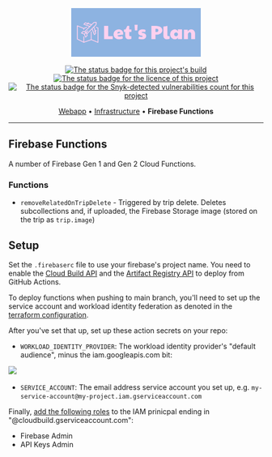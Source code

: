<p align="center">
  <a href="https://lets-plan.ninja">
    <img src="https://raw.githubusercontent.com/dylmye/lets-plan/main/logo.png" alt="Let's Plan logo" height="96">
  </a>
</p>

<p align="center">
  <a href="https://github.com/dylmye/lets-plan-firebase-functions/actions/workflows/deploy-firebase-functions.yml"><img alt="The status badge for this project's build" src="https://img.shields.io/github/actions/workflow/status/dylmye/lets-plan-firebase-functions/deploy-firebase-functions.yml?logo=github"></a>
  <a href="https://github.com/dylmye/lets-plan-firebase-functions/blob/main/LICENSE"><img alt="The status badge for the licence of this project" src="https://img.shields.io/github/license/dylmye/lets-plan-firebase-functions"></a>
  <a href="https://snyk.io"><img alt="The status badge for the Snyk-detected vulnerabilities count for this project" src="https://img.shields.io/snyk/vulnerabilities/github/dylmye/lets-plan-firebase-functions?logo=snyk"></a>
</p>

<p align="center">
    <a href="https://github.com/dylmye/lets-plan">Webapp</a> •
    <a href="https://github.com/dylmye/lets-plan-infra">Infrastructure</a> •
    <strong>Firebase Functions</strong>
</p>

---

## Firebase Functions

A number of Firebase Gen 1 and Gen 2 Cloud Functions.

### Functions

-   `removeRelatedOnTripDelete` - Triggered by trip delete. Deletes subcollections and, if uploaded, the Firebase Storage image (stored on the trip as `trip.image`)

## Setup

Set the `.firebaserc` file to use your firebase's project name. You need to enable the [Cloud Build API](https://console.cloud.google.com/apis/library/cloudbuild.googleapis.com) and the [Artifact Registry API](https://console.cloud.google.com/apis/library/artifactregistry.googleapis.com) to deploy from GitHub Actions.

To deploy functions when pushing to main branch, you'll need to set up the service account and workload identity federation as denoted in the [terraform configuration](https://github.com/dylmye/lets-plan-infra).

After you've set that up, set up these action secrets on your repo:

-   `WORKLOAD_IDENTITY_PROVIDER`: The workload identity provider's "default audience", minus the iam.googleapis.com bit:

![](https://user-images.githubusercontent.com/7024578/213885829-f4d8dd4c-5ab0-4b1f-843e-2baaa9cc6f55.png)

-   `SERVICE_ACCOUNT`: The email address service account you set up, e.g. `my-service-account@my-project.iam.gserviceaccount.com`

Finally, [add the following roles](https://cloud.google.com/build/docs/deploying-builds/deploy-firebase#required_iam_permissions) to the IAM prinicpal ending in "@cloudbuild.gserviceaccount.com":

-   Firebase Admin
-   API Keys Admin
